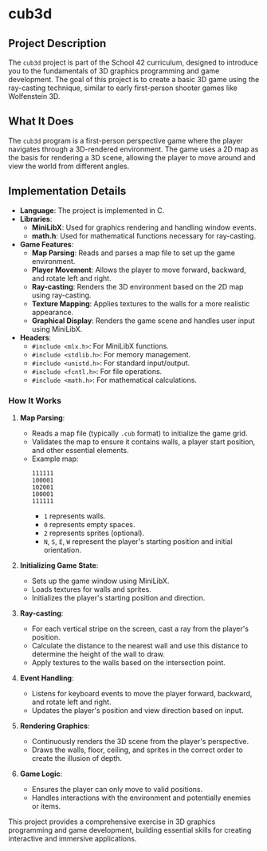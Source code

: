 # cub3d

## Project Description

The `cub3d` project is part of the School 42 curriculum, designed to introduce you to the fundamentals of 3D graphics programming and game development. The goal of this project is to create a basic 3D game using the ray-casting technique, similar to early first-person shooter games like Wolfenstein 3D.

## What It Does

The `cub3d` program is a first-person perspective game where the player navigates through a 3D-rendered environment. The game uses a 2D map as the basis for rendering a 3D scene, allowing the player to move around and view the world from different angles.

## Implementation Details

- **Language**: The project is implemented in C.
- **Libraries**:
  - **MiniLibX**: Used for graphics rendering and handling window events.
  - **math.h**: Used for mathematical functions necessary for ray-casting.
- **Game Features**:
  - **Map Parsing**: Reads and parses a map file to set up the game environment.
  - **Player Movement**: Allows the player to move forward, backward, and rotate left and right.
  - **Ray-casting**: Renders the 3D environment based on the 2D map using ray-casting.
  - **Texture Mapping**: Applies textures to the walls for a more realistic appearance.
  - **Graphical Display**: Renders the game scene and handles user input using MiniLibX.
- **Headers**:
  - `#include <mlx.h>`: For MiniLibX functions.
  - `#include <stdlib.h>`: For memory management.
  - `#include <unistd.h>`: For standard input/output.
  - `#include <fcntl.h>`: For file operations.
  - `#include <math.h>`: For mathematical calculations.

### How It Works

1. **Map Parsing**:
   - Reads a map file (typically `.cub` format) to initialize the game grid.
   - Validates the map to ensure it contains walls, a player start position, and other essential elements.
   - Example map:
     ```
     111111
     100001
     102001
     100001
     111111
     ```
     - `1` represents walls.
     - `0` represents empty spaces.
     - `2` represents sprites (optional).
     - `N`, `S`, `E`, `W` represent the player's starting position and initial orientation.

2. **Initializing Game State**:
   - Sets up the game window using MiniLibX.
   - Loads textures for walls and sprites.
   - Initializes the player's starting position and direction.

3. **Ray-casting**:
   - For each vertical stripe on the screen, cast a ray from the player's position.
   - Calculate the distance to the nearest wall and use this distance to determine the height of the wall to draw.
   - Apply textures to the walls based on the intersection point.

4. **Event Handling**:
   - Listens for keyboard events to move the player forward, backward, and rotate left and right.
   - Updates the player's position and view direction based on input.

5. **Rendering Graphics**:
   - Continuously renders the 3D scene from the player's perspective.
   - Draws the walls, floor, ceiling, and sprites in the correct order to create the illusion of depth.

6. **Game Logic**:
   - Ensures the player can only move to valid positions.
   - Handles interactions with the environment and potentially enemies or items.

This project provides a comprehensive exercise in 3D graphics programming and game development, building essential skills for creating interactive and immersive applications.
